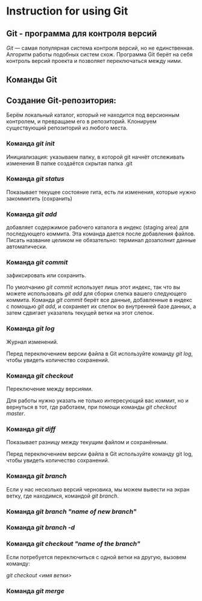 # Instruction for using Git

## Git - программа для контроля версий
*Git* — самая популярная система контроля версий, но не единственная. Алгоритм работы подобных систем схож. Программа Git берёт на себя контроль версий проекта и позволяет переключаться между ними.
## Команды Git
## Создание Git-репозитория: 
Берём локальный каталог, который не находится под версионным контролем, и превращаем его в репозиторий. Клонируем существующий репозиторий из любого места. 
### Команда *git init* 
Инициализация: указываем папку, в которой git начнёт отслеживать изменения В папке создаётся скрытая папка .git
### Команда *git status* 
Показывает текущее состояние гита, есть  ли изменения, которые нужно закоммитить (сохранить)
### Команда *git add* 
добавляет содержимое рабочего каталога в индекс (staging area) для последующего коммита. Эта команда дается после добавления файлов. Писать название целиком не обязательно: терминал дозаполнит данные автоматически.
### Команда *git commit*
зафиксировать или сохранить. 

По умолчанию *git commit* использует лишь этот индекс, так что вы можете использовать *git add* для сборки слепка вашего следующего коммита. Команда *git commit* берёт все данные, добавленные в индекс с помощью *git add*, и сохраняет их слепок во внутренней базе данных, а затем сдвигает указатель текущей ветки на этот слепок.
### Команда *git log*
Журнал изменений.

Перед переключением версии файла в Git используйте команду *git log*, чтобы увидеть количество сохранений.
### Команда *git checkout*
Переключение между версиями. 

Для работы нужно указать не только интересующий вас коммит, но и вернуться в тот, где работаем, при помощи команды *git checkout master*.
### Команда *git diff*
Показывает разницу между текущим файлом и сохранённым.

Перед переключением версии файла в Git используйте команду git log, чтобы увидеть количество сохранений.

### Команда *git branch*
Если у нас несколько версий черновика, мы можем вывести на экран ветку, где находимся, командой *git branch*.

### Команда *git branch "name of new branch"*

### Команда *git branch -d*

### Команда *git checkout "name of the branch"*

Если потребуется переключиться с одной ветки на другую, вызовем команду:

*git checkout <имя ветки>* 

### Команда *git merge*



